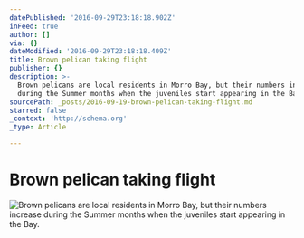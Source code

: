 ```yaml
---
datePublished: '2016-09-29T23:18:18.902Z'
inFeed: true
author: []
via: {}
dateModified: '2016-09-29T23:18:18.409Z'
title: Brown pelican taking flight
publisher: {}
description: >-
  Brown pelicans are local residents in Morro Bay, but their numbers increase
  during the Summer months when the juveniles start appearing in the Bay.
sourcePath: _posts/2016-09-19-brown-pelican-taking-flight.md
starred: false
_context: 'http://schema.org'
_type: Article

---
```

# Brown pelican taking flight
![Brown pelicans are local residents in Morro Bay, but their numbers increase during the Summer months when the juveniles start appearing in the Bay.](https://the-grid-user-content.s3-us-west-2.amazonaws.com/b9286bb6-c8a4-4d9b-907c-65c898e342a7.jpg)